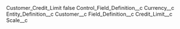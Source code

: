 <?xml version="1.0" encoding="UTF-8"?>
<CustomMetadata xmlns="http://soap.sforce.com/2006/04/metadata" xmlns:xsi="http://www.w3.org/2001/XMLSchema-instance" xmlns:xsd="http://www.w3.org/2001/XMLSchema">
    <label>Customer_Credit_Limit</label>
    <protected>false</protected>
    <values>
        <field>Control_Field_Definition__c</field>
        <value xsi:type="xsd:string">Currency__c</value>
    </values>
    <values>
        <field>Entity_Definition__c</field>
        <value xsi:type="xsd:string">Customer__c</value>
    </values>
    <values>
        <field>Field_Definition__c</field>
        <value xsi:type="xsd:string">Credit_Limit__c</value>
    </values>
    <values>
        <field>Scale__c</field>
        <value xsi:nil="true"/>
    </values>
</CustomMetadata>
